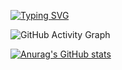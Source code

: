 [![Typing SVG](https://readme-typing-svg.demolab.com?font=Oswald&weight=500&duration=2500&pause=100&color=8047F7&background=DFFF3000&center=true&vCenter=true&multiline=true&repeat=false&random=false&width=436&lines=Hans+Wong)](https://git.io/typing-svg)

![GitHub Activity Graph](https://activity-graph.herokuapp.com/graph?username=Hanszyy&theme=github)

[![Anurag's GitHub stats](https://github-readme-stats.vercel.app/api?username=Hanszyy)](https://github.com/anuraghazra/github-readme-stats)
